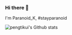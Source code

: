 ### Hi there 👋

I'm Paranoid_K, #stayparanoid

![pengtikui's Github stats](https://github-readme-stats.vercel.app/api?username=pengtikui&show_icons=true)

